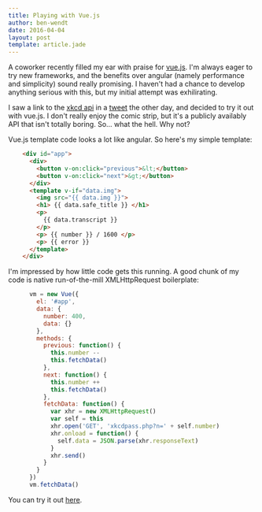 ```yaml
---
title: Playing with Vue.js
author: ben-wendt
date: 2016-04-04
layout: post
template: article.jade
---
```

A coworker recently filled my ear with praise for [vue.js](http://vuejs.org/). 
I'm always eager to try new frameworks, and the benefits over angular
(namely performance and simplicity) sound really promising. I haven't 
had a chance to develop anything serious with this, but my initial
attempt was exhilirating.

<span class="more"></span>

I saw a link to the [xkcd api](https://xkcd.com/json.html) in a [tweet](https://twitter.com/cecycorrea/status/715918793898270720)
the other day, and decided to try it out with vue.js. I don't really enjoy
the comic strip, but it's a publicly availably API that isn't totally
boring. So... what the hell. Why not?

Vue.js template code looks a lot like angular. So here's my 
simple template:

```html
    <div id="app">
      <div>
        <button v-on:click="previous">&lt;</button>
        <button v-on:click="next">&gt;</button>
      </div>
      <template v-if="data.img">
        <img src="{{ data.img }}">
        <h1> {{ data.safe_title }} </h1>
        <p>
          {{ data.transcript }}
        </p>
        <p> {{ number }} / 1600 </p>
        <p> {{ error }}
      </template>
    </div>
```

I'm impressed by how little code gets this running. A good chunk of my
code is native run-of-the-mill XMLHttpRequest boilerplate:

```javascript
      vm = new Vue({
        el: '#app',
        data: {
          number: 400,
          data: {}
        },
        methods: {
          previous: function() {
            this.number --
            this.fetchData()
          },
          next: function() {
            this.number ++
            this.fetchData()
          },
          fetchData: function() {
            var xhr = new XMLHttpRequest()
            var self = this
            xhr.open('GET', 'xkcdpass.php?n=' + self.number)
            xhr.onload = function() {
              self.data = JSON.parse(xhr.responseText)
            }
            xhr.send()
          }
        }
      })
      vm.fetchData()
```

You can try it out [here](http://benwendt.ca/xkcdexplore.html).
